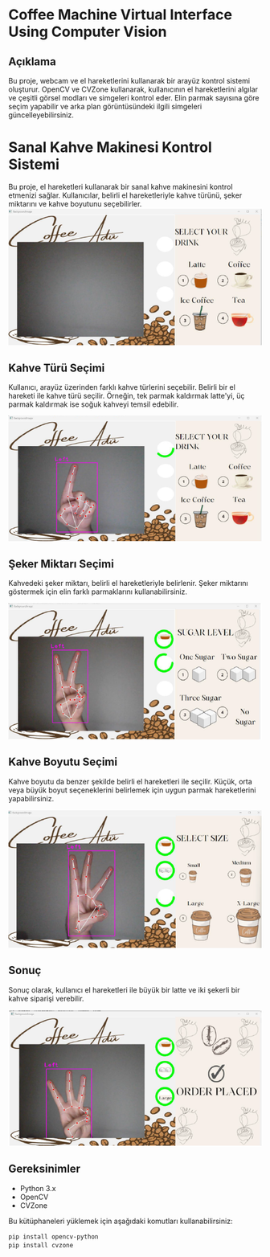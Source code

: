 # Coffee Machine Virtual Interface Using Computer Vision
 
## Açıklama

Bu proje, webcam ve el hareketlerini kullanarak bir arayüz kontrol sistemi oluşturur. OpenCV ve CVZone kullanarak, kullanıcının el hareketlerini algılar ve çeşitli görsel modları ve simgeleri kontrol eder. Elin parmak sayısına göre seçim yapabilir ve arka plan görüntüsündeki ilgili simgeleri güncelleyebilirsiniz.

# Sanal Kahve Makinesi Kontrol Sistemi

Bu proje, el hareketleri kullanarak bir sanal kahve makinesini kontrol etmenizi sağlar. Kullanıcılar, belirli el hareketleriyle kahve türünü, şeker miktarını ve kahve boyutunu seçebilirler.
![Ana Menü](1.png)
## Kahve Türü Seçimi

Kullanıcı, arayüz üzerinden farklı kahve türlerini seçebilir. Belirli bir el hareketi ile kahve türü seçilir. Örneğin, tek parmak kaldırmak latte'yi, üç parmak kaldırmak ise soğuk kahveyi temsil edebilir.

![Kahve Türü Seçimi](2.png)

## Şeker Miktarı Seçimi

Kahvedeki şeker miktarı, belirli el hareketleriyle belirlenir. Şeker miktarını göstermek için elin farklı parmaklarını kullanabilirsiniz.

![Şeker Miktarı Seçimi](3.png)

## Kahve Boyutu Seçimi

Kahve boyutu da benzer şekilde belirli el hareketleri ile seçilir. Küçük, orta veya büyük boyut seçeneklerini belirlemek için uygun parmak hareketlerini yapabilirsiniz.

![Kahve Boyutu Seçimi](4.png)

## Sonuç

Sonuç olarak, kullanıcı el hareketleri ile büyük bir latte ve iki şekerli bir kahve siparişi verebilir.

![Sonuç](5.png)

## Gereksinimler

- Python 3.x
- OpenCV
- CVZone

Bu kütüphaneleri yüklemek için aşağıdaki komutları kullanabilirsiniz:

```bash
pip install opencv-python
pip install cvzone


